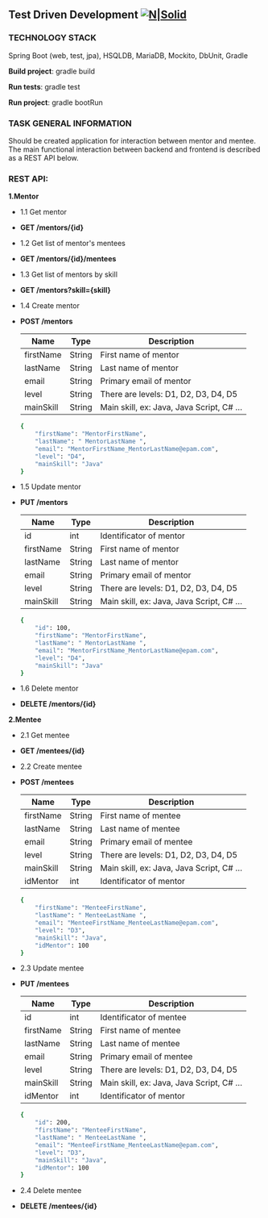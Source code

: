 Test Driven Development [![N|Solid](https://travis-ci.org/ruslantkachuk/JMP2_TDD.svg?branch=master)](https://travis-ci.org/ruslantkachuk/JMP2_TDD.svg?branch=master)
-----------------------
### TECHNOLOGY STACK
Spring Boot (web, test, jpa), HSQLDB, MariaDB, Mockito, DbUnit, Gradle

**Build project**: gradle build

**Run tests**: gradle test

**Run project**: gradle bootRun

### TASK GENERAL INFORMATION
Should be created application for interaction between mentor and mentee. The main functional interaction between backend and frontend is described as a REST API below.

### REST API:

**1.Mentor**
- 1.1 Get mentor
 - **GET /mentors/{id}** 

- 1.2 Get list of mentor's mentees
 - **GET /mentors/{id}/mentees** 
 
- 1.3 Get list of mentors by skill
 - **GET /mentors?skill={skill}**
 
- 1.4 Create mentor
 - **POST /mentors** 

   | Name | Type | Description |
   | ---- | ---- | ----------- |
   | firstName | String | First name of mentor |
   | lastName | String | Last name of mentor |
   | email | String | Primary email of mentor |
   | level | String | There are levels: D1, D2, D3, D4, D5 |
   | mainSkill | String | Main skill, ex: Java, Java Script, C# … |
     
     ```sh
     {
         "firstName": "MentorFirstName",
         "lastName": " MentorLastName ",
         "email": "MentorFirstName_MentorLastName@epam.com",
         "level": "D4",
         "mainSkill": "Java"
     }
     ```

- 1.5 Update mentor
 - **PUT /mentors** 

   | Name | Type | Description |
   | ---- | ---- | ----------- |
   | id | int | Identificator of mentor |
   | firstName | String | First name of mentor |
   | lastName | String | Last name of mentor |
   | email | String | Primary email of mentor |
   | level | String | There are levels: D1, D2, D3, D4, D5 |
   | mainSkill | String | Main skill, ex: Java, Java Script, C# … |
     
     ```sh
     {
         "id": 100,
         "firstName": "MentorFirstName",
         "lastName": " MentorLastName ",
         "email": "MentorFirstName_MentorLastName@epam.com",
         "level": "D4",
         "mainSkill": "Java"
     }
     ```
 
- 1.6 Delete mentor
 - **DELETE /mentors/{id}** 

**2.Mentee**
- 2.1 Get mentee
 - **GET /mentees/{id}** 
 
- 2.2 Create mentee
 - **POST /mentees** 
 
   | Name | Type | Description |
   | ---- | ---- | ----------- |
   | firstName | String | First name of mentee |
   | lastName | String | Last name of mentee |
   | email | String | Primary email of mentee |
   | level | String | There are levels: D1, D2, D3, D4, D5 |
   | mainSkill | String | Main skill, ex: Java, Java Script, C# … |
   | idMentor | int | Identificator of mentor |
     
     ```sh
     {
         "firstName": "MenteeFirstName",
         "lastName": " MenteeLastName ",
         "email": "MenteeFirstName_MenteeLastName@epam.com",
         "level": "D3",
         "mainSkill": "Java",
         "idMentor": 100
     }
     ```

- 2.3 Update mentee
 - **PUT /mentees** 
 
   | Name | Type | Description |
   | ---- | ---- | ----------- |
   | id | int | Identificator of mentee |
   | firstName | String | First name of mentee |
   | lastName | String | Last name of mentee |
   | email | String | Primary email of mentee |
   | level | String | There are levels: D1, D2, D3, D4, D5 |
   | mainSkill | String | Main skill, ex: Java, Java Script, C# … |
   | idMentor | int | Identificator of mentor |
     
     ```sh
     {
         "id": 200,
         "firstName": "MenteeFirstName",
         "lastName": " MenteeLastName ",
         "email": "MenteeFirstName_MenteeLastName@epam.com",
         "level": "D3",
         "mainSkill": "Java",
         "idMentor": 100
     }
     ```
 
- 2.4 Delete mentee
 - **DELETE /mentees/{id}** 

